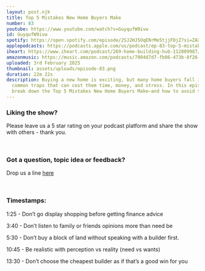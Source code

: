 ```yaml
---
layout: post.njk
title: Top 5 Mistakes New Home Buyers Make
number: 83
youtube: https://www.youtube.com/watch?v=GuyqufW9ivw
id: GuyqufW9ivw
spotify: https://open.spotify.com/episode/2SJ2HJ5OqENrMe5tjjFDjZ?si=ZAXRH8NNQzClcJENSPg0OQ
applepodcasts: https://podcasts.apple.com/us/podcast/ep-83-top-5-mistakes-new-home-buyers-make/id1681936589?i=1000688321367
iheart: https://www.iheart.com/podcast/269-home-building-hub-112809987/
amazonmusic: https://music.amazon.com/podcasts/7004d7d7-fb06-473b-8f26-8ce9992cac11/episodes/d5924ec3-14a3-4df4-b002-8fd3d80c5abc/home-building-hub-ep-83-top-5-mistakes-new-home-buyers-make
uploaded: 3rd February 2025
thumbnail: assets/uploads/episode-83.png
duration: 22m 22s
description: Buying a new home is exciting, but many home buyers fall into
  common traps that can cost them time, money, and stress. In this episode, we
  break down the Top 5 Mistakes New Home Buyers Make—and how to avoid them.
---
```

### Liking the show?

Please leave us a 5 star rating on your podcast platform and share the show with others - thank you.

<br>

### Got a question, topic idea or feedback?

Drop us a line <a href="/contact" id="contact-us" target="_blank">here</a>

<br>

### Timestamps:

1:25 - Don’t go display shopping before getting finance advice

3:40 - Don’t listen to family or friends opinions more than need be

5:30 - Don’t buy a block of land without speaking with a builder first.

10:45 - Be realistic with perception vs reality (need vs wants)

13:30 - Don’t choose the cheapest builder as if that’s a good win for you